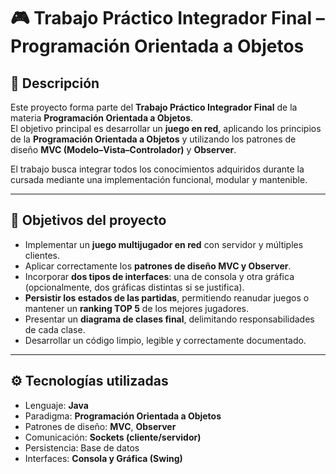 # 🎮 Trabajo Práctico Integrador Final – Programación Orientada a Objetos

## 📘 Descripción
Este proyecto forma parte del **Trabajo Práctico Integrador Final** de la materia **Programación Orientada a Objetos**.  
El objetivo principal es desarrollar un **juego en red**, aplicando los principios de la **Programación Orientada a Objetos** y utilizando los patrones de diseño **MVC (Modelo–Vista–Controlador)** y **Observer**.  

El trabajo busca integrar todos los conocimientos adquiridos durante la cursada mediante una implementación funcional, modular y mantenible.

---

## 🧩 Objetivos del proyecto
- Implementar un **juego multijugador en red** con servidor y múltiples clientes.  
- Aplicar correctamente los **patrones de diseño MVC y Observer**.  
- Incorporar **dos tipos de interfaces**: una de consola y otra gráfica (opcionalmente, dos gráficas distintas si se justifica).  
- **Persistir los estados de las partidas**, permitiendo reanudar juegos o mantener un **ranking TOP 5** de los mejores jugadores.  
- Presentar un **diagrama de clases final**, delimitando responsabilidades de cada clase.  
- Desarrollar un código limpio, legible y correctamente documentado.

---

## ⚙️ Tecnologías utilizadas
- Lenguaje: **Java**  
- Paradigma: **Programación Orientada a Objetos**  
- Patrones de diseño: **MVC**, **Observer**  
- Comunicación: **Sockets (cliente/servidor)**  
- Persistencia: Base de datos
- Interfaces: **Consola y Gráfica (Swing)**
